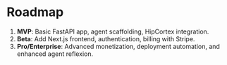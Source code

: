 # Roadmap

1. **MVP**: Basic FastAPI app, agent scaffolding, HipCortex integration.
2. **Beta**: Add Next.js frontend, authentication, billing with Stripe.
3. **Pro/Enterprise**: Advanced monetization, deployment automation, and enhanced agent reflexion.

